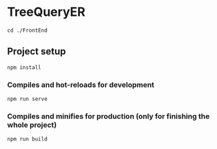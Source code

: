 # TreeQueryER

```
cd ./FrontEnd
```

## Project setup

```
npm install
```

### Compiles and hot-reloads for development
```
npm run serve
```

### Compiles and minifies for production (only for finishing the whole project)
```
npm run build
```

